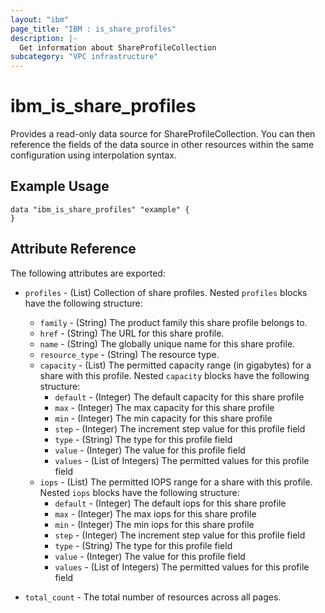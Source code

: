 ```yaml
---
layout: "ibm"
page_title: "IBM : is_share_profiles"
description: |-
  Get information about ShareProfileCollection
subcategory: "VPC infrastructure"
---
```


# ibm\_is_share_profiles

Provides a read-only data source for ShareProfileCollection. You can then reference the fields of the data source in other resources within the same configuration using interpolation syntax.

## Example Usage

```hcl
data "ibm_is_share_profiles" "example" {
}
```

## Attribute Reference

The following attributes are exported:

- `profiles` - (List) Collection of share profiles. Nested `profiles` blocks have the following structure:
	- `family` - (String) The product family this share profile belongs to.
	- `href` - (String) The URL for this share profile.
	- `name` - (String) The globally unique name for this share profile.
	- `resource_type` - (String) The resource type.
	- `capacity` - (List) The permitted capacity range (in gigabytes) for a share with this profile. Nested `capacity` blocks have the following structure:
		- `default` - (Integer) The default capacity for this share profile
		- `max` - (Integer) The max capacity for this share profile
		- `min` - (Integer) The min capacity for this share profile
		- `step` - (Integer) The increment step value for this profile field
		- `type` - (String) The type for this profile field
		- `value` - (Integer) The value for this profile field
		- `values` - (List of Integers) The permitted values for this profile field
	- `iops` - (List) The permitted IOPS range for a share with this profile. Nested `iops` blocks have the following structure:
		- `default` - (Integer) The default iops for this share profile
		- `max` - (Integer) The max iops for this share profile
		- `min` - (Integer) The min iops for this share profile
		- `step` - (Integer) The increment step value for this profile field
		- `type` - (String) The type for this profile field
		- `value` - (Integer) The value for this profile field
		- `values` - (List of Integers) The permitted values for this profile field

- `total_count` - The total number of resources across all pages.

